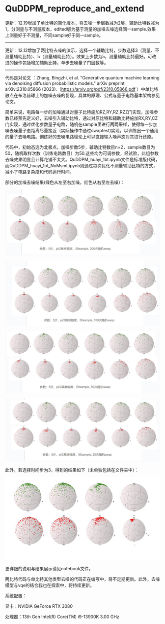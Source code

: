 # QuDDPM_reproduce_and_extend

更新：12.19增加了单比特的简化版本，将去噪一步层数减为2层，辅助比特数减为1，分测量与不测量版本，edited版为基于测量的加噪去噪选择同一sample.效果上测量好于不测量，不同sample好于同一sample。

------------------------------------

更新：12.12增加了两比特去噪的演示，选择一个辅助比特，步数选择3（测量、不测量辅助比特）、5（测量辅助比特）。效果上步数为5，测量辅助比特最好。可改进的操作包括增加辅助比特，单步去噪量子门层数等。

------------------------------------

代码是对论文 ：Zhang, Bingzhi, et al. "Generative quantum machine learning via denoising diffusion probabilistic models." arXiv preprint arXiv:2310.05866 (2023).（https://arxiv.org/pdf/2310.05866.pdf ）中单比特散点在布洛赫球上的加噪去噪的复现，具体的原理、公式与量子电路基本架构参见论文。

简单来说，电路每一步的加噪通过对量子比特施加RZ,RY,RZ,RZZ门实现，加噪参数已经预先定义好，去噪引入辅助比特，通过对原比特和辅助比特施加RX,RY,CZ门实现，通过优化参数量子电路，随机在sample里进行两两采样，使得每一步加噪去噪量子态距离尽量接近（实际操作中通过swaptest)实现，以训练出一个通用的量子去噪电路。训练好的去噪电路理论上可以直接输入噪声态对其进行还原。

代码中，初始态选为北极点，加噪步数5步，辅助比特数目n=2，sample数目为50，随机取样次数（训练电路数目）为50.这些均为可调参数，经试验，此组参数去噪效果明显且计算花销不太大。QuDDPM_huayi_1bt.ipynb文件是标准版代码，而QuDDPM_huayi_1bt_NoMsmt.ipynb则通过每次优化不测量辅助比特的方式，减小了电路复杂度和代码运行时间。

部分的加噪去噪结果(绿色从左至右加噪，红色从右至左去噪）：

![4](4.jpg)

![2](2.jpg)

![1](1.jpg)

![0.5](0.5.jpg)

此外，若选择时间步为3，得到的结果如下（未单独包括在文件夹中）：

![t3](t3.jpg)

更详细的说明与结果展示请见notebook文件。

两比特代码与单比特其他类型去噪的代码正在编写中，将不定期更新。此外，去噪模型与vqe的结合我也在探索中，将持续更新。

系统配置：

显卡：NVIDIA GeForce RTX 3080

处理器：13th Gen Intel(R) Core(TM) i9-13900K   3.00 GHz
